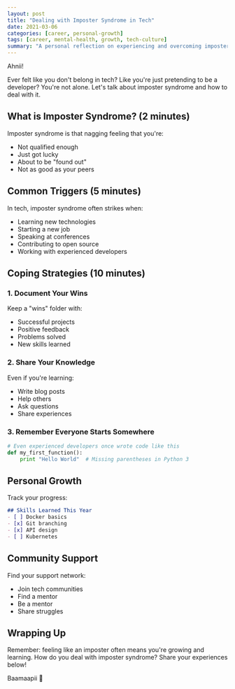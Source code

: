 ```yaml
---
layout: post
title: "Dealing with Imposter Syndrome in Tech"
date: 2021-03-06
categories: [career, personal-growth]
tags: [career, mental-health, growth, tech-culture]
summary: "A personal reflection on experiencing and overcoming imposter syndrome in the tech industry, with practical coping strategies."
---
```


Ahnii!

Ever felt like you don't belong in tech? Like you're just pretending to be a developer? You're not alone. Let's talk about imposter syndrome and how to deal with it.

## What is Imposter Syndrome? (2 minutes)

Imposter syndrome is that nagging feeling that you're:

- Not qualified enough
- Just got lucky
- About to be "found out"
- Not as good as your peers

## Common Triggers (5 minutes)

In tech, imposter syndrome often strikes when:

- Learning new technologies
- Starting a new job
- Speaking at conferences
- Contributing to open source
- Working with experienced developers

## Coping Strategies (10 minutes)

### 1. Document Your Wins

Keep a "wins" folder with:

- Successful projects
- Positive feedback
- Problems solved
- New skills learned

### 2. Share Your Knowledge

Even if you're learning:

- Write blog posts
- Help others
- Ask questions
- Share experiences

### 3. Remember Everyone Starts Somewhere

```python
# Even experienced developers once wrote code like this
def my_first_function():
    print "Hello World"  # Missing parentheses in Python 3
```

## Personal Growth

Track your progress:

```markdown
## Skills Learned This Year
- [ ] Docker basics
- [x] Git branching
- [x] API design
- [ ] Kubernetes
```

## Community Support

Find your support network:

- Join tech communities
- Find a mentor
- Be a mentor
- Share struggles

## Wrapping Up

Remember: feeling like an imposter often means you're growing and learning. How do you deal with imposter syndrome? Share your experiences below!

Baamaapii 👋

